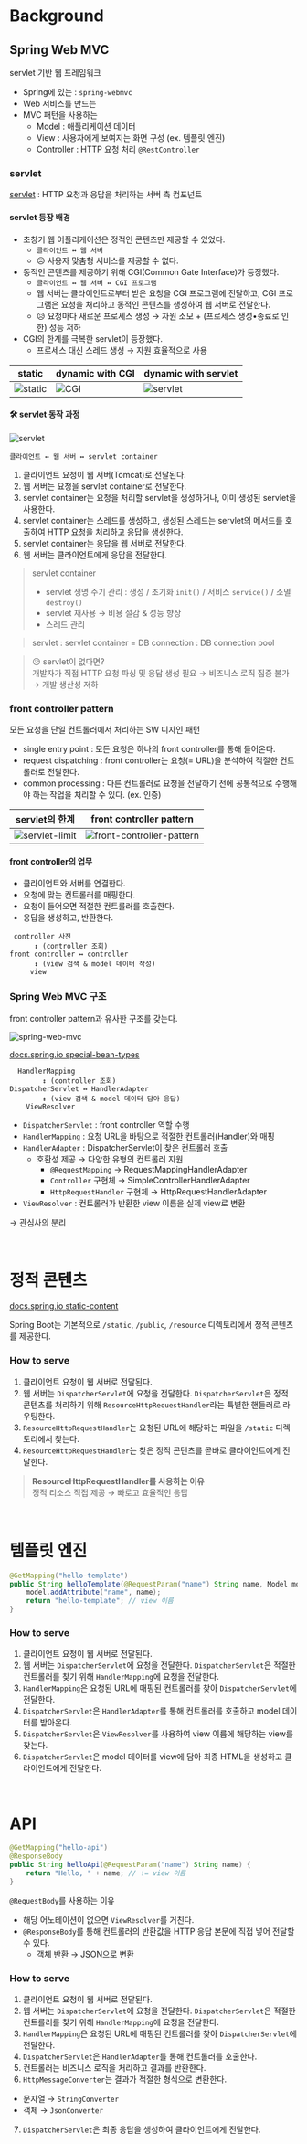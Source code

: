 # Background
## Spring Web MVC

servlet 기반 웹 프레임워크
- Spring에 있는 : `spring-webmvc`
- Web 서비스를 만드는
- MVC 패턴을 사용하는
    - Model : 애플리케이션 데이터
    - View : 사용자에게 보여지는 화면 구성 (ex. 템플릿 엔진)
    - Controller : HTTP 요청 처리 `@RestController`

### servlet
[servlet](https://javaee.github.io/tutorial/servlets001.html#BNAFE) : HTTP 요청과 응답을 처리하는 서버 측 컴포넌트

#### servlet 등장 배경
- 초창기 웹 어플리케이션은 정적인 콘텐츠만 제공할 수 있었다. 
  - `클라이언트 ↔ 웹 서버`
  - 😥 사용자 맞춤형 서비스를 제공할 수 없다.
- 동적인 콘텐츠를 제공하기 위해 CGI(Common Gate Interface)가 등장했다. 
  - `클라이언트 ↔ 웹 서버 ↔ CGI 프로그램`
  - 웹 서버는 클라이언트로부터 받은 요청을 CGI 프로그램에 전달하고, CGI 프로그램은 요청을 처리하고 동적인 콘텐츠를 생성하여 웹 서버로 전달한다.
  - 😥 요청마다 새로운 프로세스 생성 → 자원 소모 + (프로세스 생성•종료로 인한) 성능 저하
- CGI의 한계를 극복한 servlet이 등장했다.
  - 프로세스 대신 스레드 생성 → 자원 효율적으로 사용

| static | dynamic with CGI | dynamic with servlet |
| --- | --- | --- |
| ![static](./images/02-1.png) | ![CGI](./images/02-2.png) | ![servlet](./images/02-3.png) |

#### 🛠️ servlet 동작 과정
![servlet](./images/02-3.png)
```text
클라이언트 ↔ 웹 서버 ↔ servlet container
```
1. 클라이언트 요청이 웹 서버(Tomcat)로 전달된다.
2. 웹 서버는 요청을 servlet container로 전달한다.
3. servlet container는 요청을 처리할 servlet을 생성하거나, 이미 생성된 servlet을 사용한다.
4. servlet container는 스레드를 생성하고, 생성된 스레드는 servlet의 메서드를 호출하여 HTTP 요청을 처리하고 응답을 생성한다.
5. servlet container는 응답을 웹 서버로 전달한다.
6. 웹 서버는 클라이언트에게 응답을 전달한다.

> servlet container
>- servlet 생명 주기 관리 : 생성 / 초기화 `init()` / 서비스 `service()` / 소멸 `destroy()`
>  - servlet 재사용 → 비용 절감 & 성능 향상
>- 스레드 관리

> servlet : servlet container = DB connection : DB connection pool 

> 😥 servlet이 없다면? <br/> 
> 개발자가 직접 HTTP 요청 파싱 및 응답 생성 필요 → 비즈니스 로직 집중 불가 → 개발 생산성 저하

### front controller pattern

모든 요청을 단일 컨트롤러에서 처리하는 SW 디자인 패턴
- single entry point : 모든 요청은 하나의 front controller를 통해 들어온다.
- request dispatching : front controller는 요청(= URL)을 분석하여 적절한 컨트롤러로 전달한다.
- common processing : 다른 컨트롤러로 요청을 전달하기 전에 공통적으로 수행해야 하는 작업을 처리할 수 있다. (ex. 인증)

| servlet의 한계 | front controller pattern | 
| --- | --- |
| ![servlet-limit](./images/02-4.png) | ![front-controller-pattern](./images/02-5.png) |

#### front controller의 업무
- 클라이언트와 서버를 연결한다.
- 요청에 맞는 컨트롤러를 매핑한다.
- 요청이 들어오면 적절한 컨트롤러를 호출한다.
- 응답을 생성하고, 반환한다.
```text
 controller 사전
      ↕ (controller 조회)
front controller ↔ controller
      ↕ (view 검색 & model 데이터 작성)
     view
```

### Spring Web MVC 구조

front controller pattern과 유사한 구조를 갖는다.

![spring-web-mvc](./images/02-6.png)

[docs.spring.io special-bean-types](https://docs.spring.io/spring-framework/reference/web/webmvc/mvc-servlet/special-bean-types.html)
```text
  HandlerMapping
        ↕ (controller 조회)
DispatcherServlet ↔ HandlerAdapter
        ↕ (view 검색 & model 데이터 담아 응답)
    ViewResolver
```
- `DispatcherServlet` : front controller 역할 수행 
- `HandlerMapping` : 요청 URL을 바탕으로 적절한 컨트롤러(Handler)와 매핑
- `HandlerAdapter` : DispatcherServlet이 찾은 컨트롤러 호출
  - 호환성 제공 → 다양한 유형의 컨트롤러 지원
    - `@RequestMapping` → RequestMappingHandlerAdapter
    - `Controller` 구현체 → SimpleControllerHandlerAdapter
    - `HttpRequestHandler` 구현체 → HttpRequestHandlerAdapter
- `ViewResolver` : 컨트롤러가 반환한 view 이름을 실제 view로 변환

→ 관심사의 분리

<br/>

# 정적 콘텐츠
[docs.spring.io static-content](https://docs.spring.io/spring-boot/reference/web/servlet.html#web.servlet.spring-mvc.static-content)

Spring Boot는 기본적으로 `/static`, `/public`, `/resource` 디렉토리에서 정적 콘텐츠를 제공한다.

### How to serve

1. 클라이언트 요청이 웹 서버로 전달된다.
2. 웹 서버는 `DispatcherServlet`에 요청을 전달한다.
`DispatcherServlet`은 정적 콘텐츠를 처리하기 위해 `ResourceHttpRequestHandler`라는 특별한 핸들러로 라우팅한다.
3. `ResourceHttpRequestHandler`는 요청된 URL에 해당하는 파일을 `/static` 디렉토리에서 찾는다.
4. `ResourceHttpRequestHandler`는 찾은 정적 콘텐츠를 곧바로 클라이언트에게 전달한다.

> **ResourceHttpRequestHandler를 사용하는 이유** <br>
> 정적 리소스 직접 제공 → 빠로고 효율적인 응답
 
<br/>

# 템플릿 엔진

```java
@GetMapping("hello-template")
public String helloTemplate(@RequestParam("name") String name, Model model) {
    model.addAttribute("name", name);
    return "hello-template"; // view 이름
}
```

### How to serve

1. 클라이언트 요청이 웹 서버로 전달된다.
2. 웹 서버는 `DispatcherServlet`에 요청을 전달한다.
   `DispatcherServlet`은 적절한 컨트롤러를 찾기 위해 `HandlerMapping`에 요청을 전달한다.
3. `HandlerMapping`은 요청된 URL에 매핑된 컨트롤러를 찾아 `DispatcherServlet`에 전달한다.
4. `DispatcherServlet`은 `HandlerAdapter`를 통해 컨트롤러를 호출하고 model 데이터를 받아온다.
5. `DispatcherServlet`은 `ViewResolver`를 사용하여 view 이름에 해당하는 view를 찾는다.
6. `DispatcherServlet`은 model 데이터를 view에 담아 최종 HTML을 생성하고 클라이언트에게 전달한다.

<br/>

# API

```java
@GetMapping("hello-api")
@ResponseBody
public String helloApi(@RequestParam("name") String name) {
    return "Hello, " + name; // != view 이름
}
```
`@RequestBody`를 사용하는 이유

- 해당 어노테이션이 없으면 `ViewResolver`를 거친다.
- `@ResponseBody`를 통해 컨트롤러의 반환값을 HTTP 응답 본문에 직접 넣어 전달할 수 있다.
  - 객체 반환 → JSON으로 변환 

### How to serve

1. 클라이언트 요청이 웹 서버로 전달된다.
2. 웹 서버는 `DispatcherServlet`에 요청을 전달한다.
   `DispatcherServlet`은 적절한 컨트롤러를 찾기 위해 `HandlerMapping`에 요청을 전달한다.
3. `HandlerMapping`은 요청된 URL에 매핑된 컨트롤러를 찾아 `DispatcherServlet`에 전달한다.
4. `DispatcherServlet`은 `HandlerAdapter`를 통해 컨트롤러를 호출한다.
5. 컨트롤러는 비즈니스 로직을 처리하고 결과를 반환한다.
6. `HttpMessageConverter`는 결과가 적절한 형식으로 변환한다.
  - 문자열 → `StringConverter`
  - 객체 → `JsonConverter`
7. `DispatcherServlet`은 최종 응답을 생성하여 클라이언트에게 전달한다.